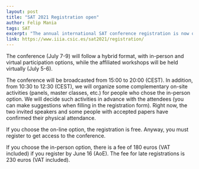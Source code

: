 ```yaml
---
layout: post
title: "SAT 2021 Registration open"
author: Felip Mania
tags: SAT 
excerpt: "The annual international SAT conference registration is now open. The conference (July 7-9) will follow a hybrid format, with in-person and virtual participation options, while the affiliated workshops will be held virtually (July 5-6)."
link: https://www.iiia.csic.es/sat2021/registration/
---
```

The conference (July 7-9) will follow a hybrid format, with in-person and virtual participation options, while the affiliated workshops will be held virtually (July 5-6).

The conference will be broadcasted from 15:00 to 20:00 (CEST). In addition, from 10:30 to 12:30 (CEST), we will organize some complementary on-site activities (panels, master classes, etc.) for people who chose the in-person option. We will decide such activities in advance with the attendees (you can make suggestions when filling in the registration form). Right now, the two invited speakers and some people with accepted papers have confirmed their physical attendance.

If you choose the on-line option, the registration is free. Anyway, you must register to get access to the conference.

If you choose the in-person option, there is a fee of 180 euros (VAT included) if you register by June 16 (AoE). The fee for late registrations is 230 euros (VAT included).